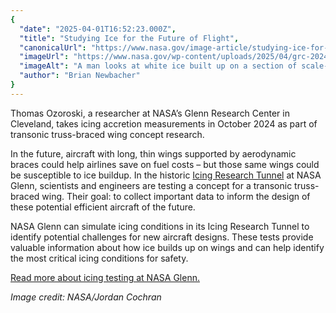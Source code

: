 ```yaml
---
{
  "date": "2025-04-01T16:52:23.000Z",
  "title": "Studying Ice for the Future of Flight",
  "canonicalUrl": "https://www.nasa.gov/image-article/studying-ice-for-the-future-of-flight/",
  "imageUrl": "https://www.nasa.gov/wp-content/uploads/2025/04/grc-2024-c-12100.jpg",
  "imageAlt": "A man looks at white ice built up on a section of scale-model transonic truss-braced wing. The model wing stands vertically in NASA Glenn’s Icing Research Tunnel.",
  "author": "Brian Newbacher"
}
---
```


Thomas Ozoroski, a researcher at NASA’s Glenn Research Center in Cleveland, takes icing accretion measurements in October 2024 as part of transonic truss-braced wing concept research.

In the future, aircraft with long, thin wings supported by aerodynamic braces could help airlines save on fuel costs – but those same wings could be susceptible to ice buildup. In the historic [Icing Research Tunnel](https://www1.grc.nasa.gov/facilities/irt/) at NASA Glenn, scientists and engineers are testing a concept for a transonic truss-braced wing. Their goal: to collect important data to inform the design of these potential efficient aircraft of the future.

NASA Glenn can simulate icing conditions in its Icing Research Tunnel to identify potential challenges for new aircraft designs. These tests provide valuable information about how ice builds up on wings and can help identify the most critical icing conditions for safety.

[Read more about icing testing at NASA Glenn.](https://www.nasa.gov/aeronautics/new-aircraft-wing-undergoes-crucial-nasa-icing-testing/)

_Image credit: NASA/Jordan Cochran_
